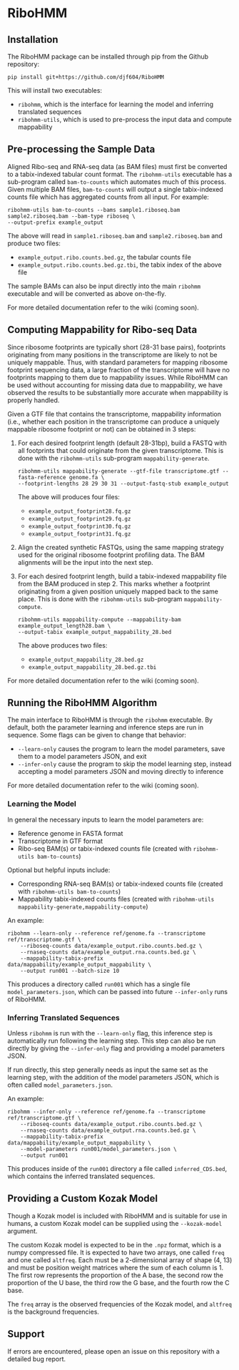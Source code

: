 # RiboHMM

## Installation
The RiboHMM package can be installed through pip from the Github repository:

```pip install git+https://github.com/djf604/RiboHMM```

This will install two executables:
* ``ribohmm``, which is the interface for learning the model and inferring translated sequences
* ``ribohmm-utils``, which is used to pre-process the input data and compute mappability

## Pre-processing the Sample Data
Aligned Ribo-seq and RNA-seq data (as BAM files) must first be converted to a tabix-indexed tabular 
count format. The ``ribohmm-utils`` executable has a sub-program called ``bam-to-counts`` which automates 
much of this process. Given multiple BAM files, ``bam-to-counts`` will output a single tabix-indexed 
counts file which has aggregated counts from all input. For example:

```
ribohmm-utils bam-to-counts --bams sample1.riboseq.bam sample2.riboseq.bam --bam-type riboseq \
--output-prefix example_output
```

The above will read in ``sample1.riboseq.bam`` and ``sample2.riboseq.bam`` and produce two files:
* ``example_output.ribo.counts.bed.gz``, the tabular counts file
* ``example_output.ribo.counts.bed.gz.tbi``, the tabix index of the above file

The sample BAMs can also be input directly into the main ``ribohmm`` executable and will be converted 
as above on-the-fly.

For more detailed documentation refer to the wiki (coming soon).

## Computing Mappability for Ribo-seq Data
Since ribosome footprints are typically short (28-31 base pairs), footprints originating from many 
positions in the transcriptome are likely to not be uniquely mappable. Thus, with standard parameters 
for mapping ribosome footprint sequencing data, a large fraction of the transcriptome will have no 
footprints mapping to them due to mappability issues. While RiboHMM can be used without accounting 
for missing data due to mappability, we have observed the results to be substantially more accurate 
when mappability is properly handled.

Given a GTF file that contains the transcriptome, mappability information (i.e., whether each position 
in the transcriptome can produce a uniquely mappable ribosome footprint or not) can be obtained in 
3 steps:

1. For each desired footprint length (default 28-31bp), build a FASTQ with all footprints that could 
originate from the given transcriptome. This is done with the ``ribohmm-utils`` sub-program 
``mappability-generate``.

    ```
    ribohmm-utils mappability-generate --gtf-file transcriptome.gtf --fasta-reference genome.fa \
    --footprint-lengths 28 29 30 31 --output-fastq-stub example_output
    ```

    The above will produces four files:
    * ``example_output_footprint28.fq.gz``
    * ``example_output_footprint29.fq.gz``
    * ``example_output_footprint30.fq.gz``
    * ``example_output_footprint31.fq.gz``

2. Align the created synthetic FASTQs, using the same mapping strategy used for the original ribosome 
footprint profiling data. The BAM alignments will be the input into the next step.

3. For each desired footprint length, build a tabix-indexed mappability file from the BAM produced in 
step 2. This marks whether a footprint originating from a given position uniquely mapped back to the 
same place. This is done with the ``ribohmm-utils`` sub-program ``mappability-compute``.

    ```
    ribohmm-utils mappability-compute --mappability-bam example_output_length28.bam \
    --output-tabix example_output_mappability_28.bed 
    ```
    
    The above produces two files:
    * ``example_output_mappability_28.bed.gz``
    * ``example_output_mappability_28.bed.gz.tbi``

For more detailed documentation refer to the wiki (coming soon).

## Running the RiboHMM Algorithm
The main interface to RiboHMM is through the ``ribohmm`` executable. By default, both the parameter 
learning and inference steps are run in sequence. Some flags can be given to change that behavior:
* ``--learn-only`` causes the program to learn the model parameters, save them to a model parameters 
JSON, and exit
* ``--infer-only`` cause the program to skip the model learning step, instead accepting a model 
parameters JSON and moving directly to inference

For more detailed documentation refer to the wiki (coming soon).

### Learning the Model
In general the necessary inputs to learn the model parameters are:
* Reference genome in FASTA format
* Transcriptome in GTF format
* Ribo-seq BAM(s) or tabix-indexed counts file (created with ``ribohmm-utils bam-to-counts``)

Optional but helpful inputs include:
* Corresponding RNA-seq BAM(s) or tabix-indexed counts file (created with ``ribohmm-utils bam-to-counts``)
* Mappability tabix-indexed counts files (created with ``ribohmm-utils mappability-generate,mappability-compute``)

An example:
```
ribohmm --learn-only --reference ref/genome.fa --transcriptome ref/transcriptome.gtf \
    --riboseq-counts data/example_output.ribo.counts.bed.gz \
    --rnaseq-counts data/example_output.rna.counts.bed.gz \
    --mappability-tabix-prefix data/mappability/example_output_mappability \
    --output run001 --batch-size 10
```

This produces a directory called ``run001`` which has a single file ``model_parameters.json``, which 
can be passed into future ``--infer-only`` runs of RiboHMM.

### Inferring Translated Sequences
Unless ``ribohmm`` is run with the ``--learn-only`` flag, this inference step is automatically run 
following the learning step. This step can also be run directly by giving the ``--infer-only`` flag and 
providing a model parameters JSON.

If run directly, this step generally needs as input the same set as the learning step, with the addition 
of the model parameters JSON, which is often called ``model_parameters.json``.

An example:
```
ribohmm --infer-only --reference ref/genome.fa --transcriptome ref/transcriptome.gtf \
    --riboseq-counts data/example_output.ribo.counts.bed.gz \
    --rnaseq-counts data/example_output.rna.counts.bed.gz \
    --mappability-tabix-prefix data/mappability/example_output_mappability \
    --model-parameters run001/model_parameters.json \
    --output run001
```

This produces inside of the ``run001`` directory a file called ``inferred_CDS.bed``, which contains 
the inferred translated sequences.

## Providing a Custom Kozak Model
Though a Kozak model is included with RiboHMM and is suitable for use in humans, a custom Kozak model can be supplied 
using the `--kozak-model` argument.

The custom Kozak model is expected to be in the `.npz` format, which is a numpy compressed file. It is expected to have 
two arrays, one called `freq` and one called `altfreq`. Each must be a 2-dimensional array of shape (4, 13) and must be 
position weight matrices where the sum of each column is 1. The first row represents the proportion of the A base, the 
second row the proportion of the U base, the third row the G base, and the fourth row the C base.

The `freq` array is the observed frequencies of the Kozak model, and `altfreq` is the background frequencies.

## Support
If errors are encountered, please open an issue on this repository with a detailed bug report.